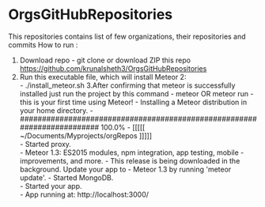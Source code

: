 # OrgsGitHubRepositories
This repositories contains list of few organizations, their repositories and commits
How to run :

1. Download repo
            - git clone or download ZIP this repo https://github.com/krunalsheth3/OrgsGitHubRepositories
2. Run this executable file, which will install Meteor 2:  
            - ./install_meteor.sh
3.After confirming that meteor is successfully installed just run the project by this command
            - meteor OR meteor run
            - this is your first time using Meteor!
            - Installing a Meteor distribution in your home directory.
            - ######################################################################## 100.0%
            - [[[[[ ~/Documents/Myprojects/orgRepos ]]]]]                                        
            - Started proxy.                             
            - Meteor 1.3: ES2015 modules, npm integration, app testing, mobile
            - improvements, and more.
            - This release is being downloaded in the background. Update your app to
            - Meteor 1.3 by running 'meteor update'.
            - Started MongoDB.                           
            - Started your app.                          
            - App running at: http://localhost:3000/


